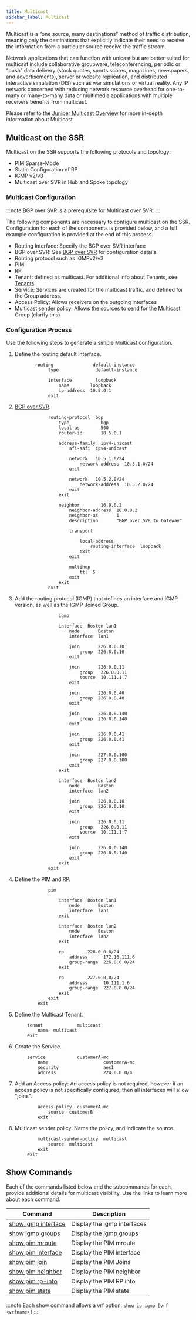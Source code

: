 ```yaml
---
title: Multicast
sidebar_label: Multicast
---
```


Multicast is a “one source, many destinations” method of traffic distribution, meaning only the destinations that explicitly indicate their need to receive the information from a particular source receive the traffic stream.

Network applications that can function with unicast but are better suited for multicast include collaborative groupware, teleconferencing, periodic or “push” data delivery (stock quotes, sports scores, magazines, newspapers, and advertisements), server or website replication, and distributed interactive simulation (DIS) such as war simulations or virtual reality. Any IP network concerned with reducing network resource overhead for one-to-many or many-to-many data or multimedia applications with multiple receivers benefits from multicast.

Please refer to the [Juniper Multicast Overview](https://www.juniper.net/documentation/us/en/software/junos/multicast/topics/concept/multicast-ip-overview.html) for more in-depth information about Multicast. 

## Multicast on the SSR 

Multicast on the SSR supports the following protocols and topology: 

- PIM Sparse-Mode
- Static Configuration of RP
- IGMP v2/v3
- Multicast over SVR in Hub and Spoke topology

### Multicast Configuration

:::note
BGP over SVR is a prerequisite for Multicast over SVR.
:::

The following components are necessary to configure multicast on the SSR. Configuration for each of the components is provided below, and a full example configuration is provided at the end of this process. 

- Routing Interface: Specify the BGP over SVR interface
- BGP over SVR: See [BGP over SVR](config_bgp.md#bgp-over-svr-bgposvr) for configuration details. 
- Routing protocol such as IGMPv2/v3
- PIM
- RP
- Tenant: defined as multicast. For additional info about Tenants, see [Tenants](config_tenants.md)
- Service: Services are created for the multicast traffic, and defined for the Group address.
- Access Policy: Allows receivers on the outgoing interfaces
- Multicast sender policy: Allows the sources to send for the Multicast Group (clarify this) 

### Configuration Process

Use the following steps to generate a simple Multicast configuration. 

1. Define the routing default interface.
``` 
           routing               default-instance
                type              default-instance

                interface         loopback
                    name        loopback
                    ip-address  10.5.0.1
                exit
```
2. [BGP over SVR](config_bgp.md#bgp-over-svr-bgposvr). 
```
                routing-protocol  bgp
                    type            bgp
                    local-as        500
                    router-id       10.5.0.1

                    address-family  ipv4-unicast
                        afi-safi  ipv4-unicast

                        network   10.5.1.0/24
                            network-address  10.5.1.0/24
                        exit

                        network   10.5.2.0/24
                            network-address  10.5.2.0/24
                        exit
                    exit

                    neighbor        16.0.0.2
                        neighbor-address  16.0.0.2
                        neighbor-as       1
                        description       "BGP over SVR to Gateway"

                        transport

                            local-address
                                routing-interface  loopback
                            exit
                        exit

                        multihop
                            ttl  5
                        exit
                    exit
                exit
```
3. Add the routing protocol (IGMP) that defines an interface and IGMP version, as well as the IGMP Joined Group.
```
				    igmp

                    interface  Boston lan1
                        node       Boston
                        interface  lan1

                        join       226.0.0.10
                            group  226.0.0.10
                        exit

                        join       226.0.0.11
                            group   226.0.0.11
                            source  10.111.1.7
                        exit

                        join       226.0.0.40
                            group  226.0.0.40
                        exit

                        join       226.0.0.140
                            group  226.0.0.140
                        exit

                        join       226.0.0.41
                            group  226.0.0.41
                        exit

                        join       227.0.0.100
                            group  227.0.0.100
                        exit
                    exit

                    interface  Boston lan2
                        node       Boston
                        interface  lan2

                        join       226.0.0.10
                            group  226.0.0.10
                        exit

                        join       226.0.0.11
                            group   226.0.0.11
                            source  10.111.1.7
                        exit

                        join       226.0.0.140
                            group  226.0.0.140
                        exit
                    exit
                exit
```
4. Define the PIM and RP.
```
                pim

                    interface  Boston lan1
                        node       Boston
                        interface  lan1
                    exit

                    interface  Boston lan2
                        node       Boston
                        interface  lan2
                    exit

                    rp         226.0.0.0/24
                        address      172.16.111.6
                        group-range  226.0.0.0/24
                    exit

                    rp         227.0.0.0/24
                        address      10.111.1.6
                        group-range  227.0.0.0/24
                    exit
                exit
            exit
```
5. Define the Multicast Tenant.
```
        tenant             multicast
            name  multicast
        exit
```
6. Create the Service. 
```
        service            customerA-mc
            name                     customerA-mc
            security                 aes1
            address                  224.0.0.0/4
```
7. Add an Access policy: An access policy is not required, however if an access policy is not specifically configured, then all interfaces will allow "joins".
```
            access-policy  customerA-mc
                source  customerB
            exit
```
8. Multicast sender policy: Name the policy, and indicate the source.
```
            multicast-sender-policy  multicast
                source  multicast
            exit
        exit
```

## Show Commands

Each of the commands listed below and the subcommands for each, provide additional details for multicast visibility. Use the links to learn more about each command.

| Command | Description |
| ------- | ----------- |
| [show igmp interface](cli_reference.md#show-igmp-interface) | Display the igmp interfaces | 
| [show igmp groups](cli_reference.md#show-igmp-groups) | Display the igmp groups | 
| [show pim mroute](cli_reference.md#show-pim-mroute) | Display the PIM mroute | 
| [show pim interface](cli_reference.md#show-pim-interface) | Display the PIM interface | 
| [show pim join](cli_reference.md#show-pim-join) | Display the PIM Joins | 
| [show pim neighbor](cli_reference.md#show-pim-neighbor) | Display the PIM neighbor |
| [show pim rp-info](cli_reference.md#show-pim-rp-info) | Display the PIM RP info | 
| [show pim state](cli_reference.md#show-pim-state) | Display the PIM state | 

:::note
Each show command allows a vrf option:
`show ip igmp [vrf <vrfname>]` 
:::


